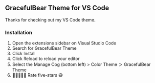 


## GracefulBear Theme for VS Code

Thanks for checking out my VS Code theme.



### Installation
1. Open the extensions sidebar on Visual Studio Code
2. Search for GracefulBear Theme
3. Click Install
4. Click Reload to reload your editor
5. Select the Manage Cog (bottom left) > Color Theme ＞ GracefulBear Theme
6. 🌟🌟🌟🌟🌟 Rate five-stars 😃